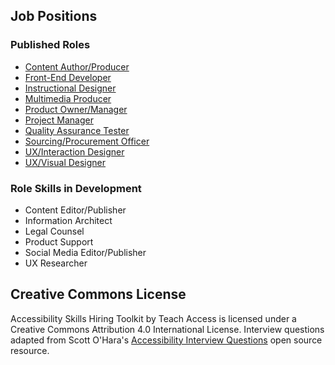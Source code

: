 ## Job Positions

### Published Roles
- [Content Author/Producer](https://kristinaengland.github.io/accessibility-skills-hiring-toolkit/roles/content-author-producer)
- [Front-End Developer](https://kristinaengland.github.io/accessibility-skills-hiring-toolkit/roles/front-end-developer)
- [Instructional Designer](https://kristinaengland.github.io/accessibility-skills-hiring-toolkit/roles/instructional-designer)
- [Multimedia Producer](https://kristinaengland.github.io/accessibility-skills-hiring-toolkit/roles/multimedia-producer)
- [Product Owner/Manager](https://kristinaengland.github.io/accessibility-skills-hiring-toolkit/roles/product-owner-manager)
- [Project Manager](https://kristinaengland.github.io/accessibility-skills-hiring-toolkit/roles/project-manager)
- [Quality Assurance Tester](https://kristinaengland.github.io/accessibility-skills-hiring-toolkit/roles/quality-assurance-tester)
- [Sourcing/Procurement Officer](https://kristinaengland.github.io/accessibility-skills-hiring-toolkit/roles/sourcing-procurement-officer)
- [UX/Interaction Designer](https://kristinaengland.github.io/accessibility-skills-hiring-toolkit/roles/ux-interaction-designer)
- [UX/Visual Designer](https://kristinaengland.github.io/accessibility-skills-hiring-toolkit/roles/ux-visual-designer)

### Role Skills in Development
- Content Editor/Publisher
- Information Architect
- Legal Counsel
- Product Support
- Social Media Editor/Publisher
- UX Researcher

## Creative Commons License
Accessibility Skills Hiring Toolkit by Teach Access is licensed under a Creative Commons Attribution 4.0 International License. Interview questions adapted from Scott O'Hara's [Accessibility Interview Questions](https://scottaohara.github.io/accessibility_interview_questions/) open source resource.
